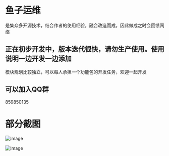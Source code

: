 # 鱼子运维
是集众多开源技术，结合作者的使用经验，融合改造而成，因此做成之时会回馈网络


## 正在初步开发中，版本迭代很快，请勿生产使用。使用说明一边开发一边添加
模块规划比较独立，可以每人承担一个功能包的开发任务，欢迎一起开发


## 可以加入QQ群

859850135


# 部分截图

![image](https://github.com/qingduyu/roe/blob/master/demo_image/login3.gif)


 ![image](https://github.com/qingduyu/roe/blob/master/demo_image/demo1.jpg)